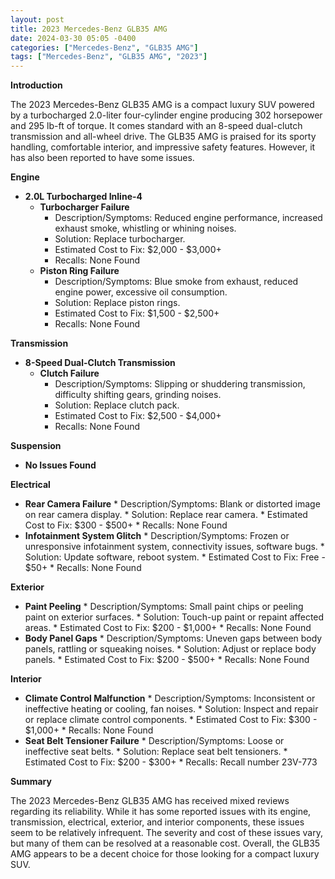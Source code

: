 ```yaml
---
layout: post
title: 2023 Mercedes-Benz GLB35 AMG
date: 2024-03-30 05:05 -0400
categories: ["Mercedes-Benz", "GLB35 AMG"]
tags: ["Mercedes-Benz", "GLB35 AMG", "2023"]
---
```

**Introduction**

The 2023 Mercedes-Benz GLB35 AMG is a compact luxury SUV powered by a turbocharged 2.0-liter four-cylinder engine producing 302 horsepower and 295 lb-ft of torque. It comes standard with an 8-speed dual-clutch transmission and all-wheel drive. The GLB35 AMG is praised for its sporty handling, comfortable interior, and impressive safety features. However, it has also been reported to have some issues.

**Engine**

* **2.0L Turbocharged Inline-4**
    * **Turbocharger Failure**
        * Description/Symptoms: Reduced engine performance, increased exhaust smoke, whistling or whining noises.
        * Solution: Replace turbocharger.
        * Estimated Cost to Fix: $2,000 - $3,000+
        * Recalls: None Found
    * **Piston Ring Failure**
        * Description/Symptoms: Blue smoke from exhaust, reduced engine power, excessive oil consumption.
        * Solution: Replace piston rings.
        * Estimated Cost to Fix: $1,500 - $2,500+
        * Recalls: None Found

**Transmission**

* **8-Speed Dual-Clutch Transmission**
    * **Clutch Failure**
        * Description/Symptoms: Slipping or shuddering transmission, difficulty shifting gears, grinding noises.
        * Solution: Replace clutch pack.
        * Estimated Cost to Fix: $2,500 - $4,000+
        * Recalls: None Found

**Suspension**

* **No Issues Found**

**Electrical**

* **Rear Camera Failure**
        * Description/Symptoms: Blank or distorted image on rear camera display.
        * Solution: Replace rear camera.
        * Estimated Cost to Fix: $300 - $500+
        * Recalls: None Found
* **Infotainment System Glitch**
        * Description/Symptoms: Frozen or unresponsive infotainment system, connectivity issues, software bugs.
        * Solution: Update software, reboot system.
        * Estimated Cost to Fix: Free - $50+
        * Recalls: None Found

**Exterior**

* **Paint Peeling**
        * Description/Symptoms: Small paint chips or peeling paint on exterior surfaces.
        * Solution: Touch-up paint or repaint affected areas.
        * Estimated Cost to Fix: $200 - $1,000+
        * Recalls: None Found
* **Body Panel Gaps**
        * Description/Symptoms: Uneven gaps between body panels, rattling or squeaking noises.
        * Solution: Adjust or replace body panels.
        * Estimated Cost to Fix: $200 - $500+
        * Recalls: None Found

**Interior**

* **Climate Control Malfunction**
        * Description/Symptoms: Inconsistent or ineffective heating or cooling, fan noises.
        * Solution: Inspect and repair or replace climate control components.
        * Estimated Cost to Fix: $300 - $1,000+
        * Recalls: None Found
* **Seat Belt Tensioner Failure**
        * Description/Symptoms: Loose or ineffective seat belts.
        * Solution: Replace seat belt tensioners.
        * Estimated Cost to Fix: $200 - $300+
        * Recalls: Recall number 23V-773

**Summary**

The 2023 Mercedes-Benz GLB35 AMG has received mixed reviews regarding its reliability. While it has some reported issues with its engine, transmission, electrical, exterior, and interior components, these issues seem to be relatively infrequent. The severity and cost of these issues vary, but many of them can be resolved at a reasonable cost. Overall, the GLB35 AMG appears to be a decent choice for those looking for a compact luxury SUV.
